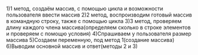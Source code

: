 1)1 метод, создаём массив, с помощью цикла и возможности пользователя ввести массив
2)2 метод, воспроизводим готовый массив в командную строку, также с помощью цикла
3)3 метод, проверяем длину каждого члена массива(определяем сколько в строке элементов и проверяем с помощю условия)
4)Спрашиваем у пользователя размер массива
5)Создаем переменную, под метод 1(создание массива)
6)Выводим основной массив и ответ(методы 2 и 3)
